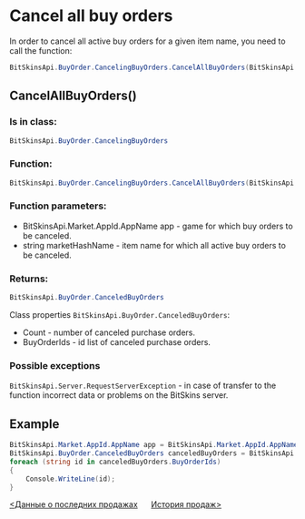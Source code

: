﻿# Cancel all buy orders

In order to cancel all active buy orders for a given item name, you need to call the function:

```csharp
BitSkinsApi.BuyOrder.CancelingBuyOrders.CancelAllBuyOrders(BitSkinsApi.Market.AppId.AppName app, string marketHashName);
```

## CancelAllBuyOrders()

### Is in class:

```csharp
BitSkinsApi.BuyOrder.CancelingBuyOrders
```

### Function:

```csharp
BitSkinsApi.BuyOrder.CancelingBuyOrders.CancelAllBuyOrders(BitSkinsApi.Market.AppId.AppName app, string marketHashName);
```

### Function parameters:

* BitSkinsApi.Market.AppId.AppName app - game for which buy orders to be canceled.
* string marketHashName - item name for which all active buy orders to be canceled.

### Returns:

```csharp
BitSkinsApi.BuyOrder.CanceledBuyOrders
```

Class properties ```BitSkinsApi.BuyOrder.CanceledBuyOrders```:
* Count - number of canceled purchase orders.
* BuyOrderIds - id list of canceled purchase orders.

### Possible exceptions
```BitSkinsApi.Server.RequestServerException``` - in case of transfer to the function incorrect data or problems on the BitSkins server.

## Example

```csharp
BitSkinsApi.Market.AppId.AppName app = BitSkinsApi.Market.AppId.AppName.CounterStrikGlobalOffensive;
BitSkinsApi.BuyOrder.CanceledBuyOrders canceledBuyOrders = BitSkinsApi.BuyOrder.CancelingBuyOrders.CancelAllBuyOrders(app, "CS:GO Weapon Case 2");
foreach (string id in canceledBuyOrders.BuyOrderIds)
{
    Console.WriteLine(id);
}
```

[<Данные о последних продажах](https://github.com/Captious99/BitSkinsApi/blob/master/docs/ru/market/recent_sale.md) &nbsp;&nbsp;&nbsp;&nbsp; [История продаж>](https://github.com/Captious99/BitSkinsApi/blob/master/docs/ru/market/sell_history.md)
